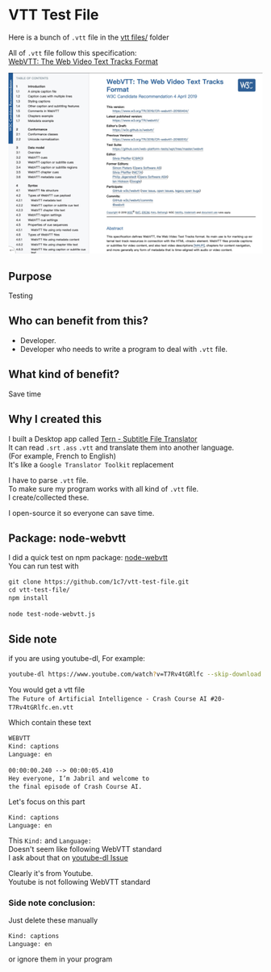 # VTT Test File
Here is a bunch of `.vtt` file in the [vtt files/](https://github.com/1c7/vtt-test-file/tree/master/vtt%20files) folder     

All of `.vtt` file follow this specification:         
[WebVTT: The Web Video Text Tracks Format](https://www.w3.org/TR/webvtt1/)

![Spec Screenshot](./img/spec.jpg)

## Purpose
Testing

## Who can benefit from this?
* Developer.
* Developer who needs to write a program to deal with `.vtt` file.

## What kind of benefit?
Save time

## Why I created this
I built a Desktop app called [Tern - Subtitle File Translator](http://tern.1c7.me/)     
It can read `.srt` `.ass` `.vtt` and translate them into another language.  
(For example, French to English)     
It's like a `Google Translator Toolkit` replacement

I have to parse `.vtt` file.     
To make sure my program works with all kind of `.vtt` file.     
I create/collected these. 

I open-source it so everyone can save time.

## Package: node-webvtt 
I did a quick test on npm package: [node-webvtt](https://www.npmjs.com/package/node-webvtt)    
You can run test with  
```
git clone https://github.com/1c7/vtt-test-file.git
cd vtt-test-file/
npm install

node test-node-webvtt.js
```

## Side note
if you are using youtube-dl, For example:

```bash
youtube-dl https://www.youtube.com/watch?v=T7Rv4tGRlfc --skip-download --sub-format vtt --write-sub
```

You would get a vtt file   
`The Future of Artificial Intelligence - Crash Course AI #20-T7Rv4tGRlfc.en.vtt`

Which contain these text

```
WEBVTT
Kind: captions
Language: en

00:00:00.240 --> 00:00:05.410
Hey everyone, I’m Jabril and welcome to
the final episode of Crash Course AI.
```

Let's focus on this part  
```
Kind: captions
Language: en
```

This `Kind:` and `Language:`   
Doesn't seem like following WebVTT standard  
I ask about that on [youtube-dl Issue](https://github.com/ytdl-org/youtube-dl/issues/23777) 

Clearly it's from Youtube.   
Youtube is not following WebVTT standard   

### Side note conclusion: 

Just delete these manually
```
Kind: captions
Language: en
```

or ignore them in your program   